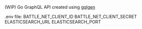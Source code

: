 (WIP) Go GraphQL API created using [gqlgen](https://github.com/99designs/gqlgen)

.env file:
BATTLE_NET_CLIENT_ID
BATTLE_NET_CLIENT_SECRET
ELASTICSEARCH_URL
ELASTICSEARCH_PORT
